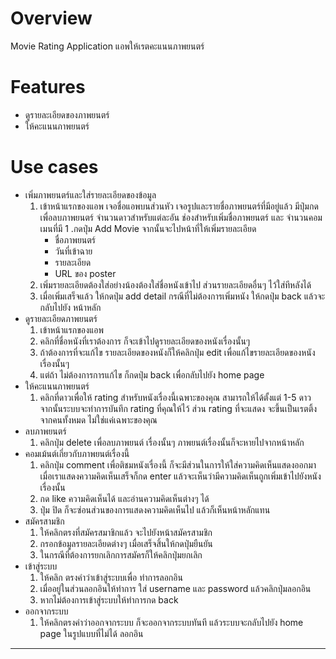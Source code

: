 Overview
========
 Movie Rating Application
 แอพให้เรตคะแนนภาพยนตร์

Features
========

- ดูรายละเอียดของภาพยนตร์
- ให้คะแนนภาพยนตร์


Use cases
=========
- เพิ่มภาพยนตร์และใส่รายละเอียดของข้อมูล
    1. เข้าหน้าแรกของแอพ เจอชื่อแอพบนส่วนหัว เจอรูปและรายชื่อภาพยนตร์ที่มีอยู่แล้ว มีปุ่มกดเพื่อลบภาพยนตร์ จำนวนดาวสำหรับแต่ละอัน ช่องสำหรับเพิ่มชื่อภาพยนตร์ และ จำนวนคอมเมนที่มี
    1 .กดปุ่ม Add Movie จากนั้นจะไปหน้าที่ให้เพิ่มรายละเอียด 
        * ชื่อภาพยนตร์
        * วันที่เข้าฉาย
        * รายละเอียด
        * URL ของ poster
    1. เพิ่มรายละเอียดต้องใส่อย่างน้องต้องใส่ชื่อหนังเข้าไป ส่วนรายละเอียดอื่นๆ ไว้ใส่ทีหลังได้
    1. เมื่อเพิ่มเสร็จแล้ว ให้กดปุ่ม add detail กรณีที่ไม่ต้องการเพิ่มหนัง ให้กดปุ่ม back แล้วจะกลับไปยัง หน้าหลัก
- ดูรายละเอียดภาพยนตร์
    1. เข้าหน้าแรกของแอพ
    1. คลิกที่ชื่อหนังที่เราต้องการ ก็จะเข้าไปดูรายละเอียดของหนังเรื่องนั้นๆ
    1. ถ้าต้องการที่จะแก้ไข รายละเอียดของหนังก็ให้คลิกปุ่ม edit เพื่อแก้ไขรายละเอียดของหนังเรื่องนั้นๆ
    1. แต่ถ้า ไม่ต้องการการแก้ไข ก็กดปุ่ม back เพื่อกลับไปยัง home page
- ให้คะแนนภาพยนตร์
    1. คลิกที่ดาวเพื่อให้ rating สำหรับหนังเรื่องนี้เฉพาะของคุณ สามารถให้ได้ตั้งแต่ 1-5 ดาว จากนั้นระบบจะทำการบันทึก rating ที่คุณให้ไว้ ส่วน rating ที่จะแสดง จะขึ้นเป็นเรตติ้งจากคนทั้งหมด ไม่ใช่แค่เฉพาะของคุณ
- ลบภาพยนตร์
    1. คลิกปุ่ม delete เพื่อลบภาพยนต์ เรื่องนั้นๆ ภาพยนต์เรื่องนั้นก็จะหายไปจากหน้าหลัก
- คอมเม้นต์เกี่ยวกับภาพยนต์เรื่องนี้
    1. คลิกปุ่ม comment เพื่อติชมหนังเรื่องนี้ ก็จะมีส่วนในการให้ใส่ความคิดเห็นแสดงออกมา เมื่อเราแสดงความคิดเห็นเสร็จก็กด enter แล้วจะเห็นว่ามีความคิดเห็นถูกเพิ่มเข้าไปยังหนังเรื่องนั้น
    1. กด like ความคิดเห็นได้ และอ่านความคิดเห็นต่างๆ ได้
    1. ปุ่ม ปิด ก็จะซ่อนส่วนของการแสดงความคิดเห็นไป แล้วก็เห็นหน้าหลักแทน
- สมัครสามชิก
    1. ให้คลิกตรงที่สมัครสมาชิกแล้ว จะไปยังหน้าสมัครสามชิก
    1. กรอกข้อมูลรายละเอียดต่างๆ เมื่อเสร็จสิ้นให้กดปุ่มยืนยัน
    1. ในกรณีที่ต้องการยกเลิกการสมัครก็ให้คลิกปุ่มยกเลิก
- เข้าสู่ระบบ 
    1. ให้คลิก ตรงคำว่าเข้าสู่ระบบเพื่อ ทำการลอกอิน
    1. เมื่ออยู่ในส่วนลอกอินให้ทำการ ใส่ username และ password แล้วคลิกปุ่มลอกอิน
    1. หากไม่ต้องการเข้าสู่ระบบให้ทำการกด back 
- ออกจากระบบ
    1. ให้คลิกตรงคำว่าออกจากระบบ ก็จะออกจากระบบทันที แล้วระบบจะกลับไปยัง home page ในรูปแบบที่ไม่ได้ ลอกอิน

------------